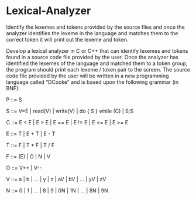 # Lexical-Analyzer
Identify the lexemes and tokens provided by the source files and once the analyzer identifies the lexeme in the language and matches them to the correct token it will print out the lexeme and token. 

Develop a lexical analyzer in C or C++ that can identify lexemes and tokens found in a source code file provided
by the user. Once the analyzer has identified the lexemes of the language and matched them to a token group,
the program should print each lexeme / token pair to the screen.
The source code file provided by the user will be written in a new programming language called “DCooke” and is
based upon the following grammar (in BNF):


P ::= S



S ::= V=E | read(V) | write(V) | do { S } while (C) | S;S



C ::= E < E | E > E | E == E | E != E | E <= E | E >= E



E ::= T | E + T | E - T



T ::= F | T * F | T / F



F ::= (E) | O | N | V



O ::= V++ | V--



V ::= a | b | … | y | z | aV | bV | … | yV | zV



N ::= 0 | 1 | … | 8 | 9 | 0N | 1N | … | 8N | 9N
